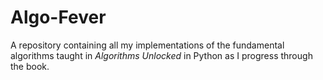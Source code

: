 # Algo-Fever
A repository containing all my implementations of the fundamental algorithms taught in *Algorithms Unlocked* in Python as I progress through the book.
